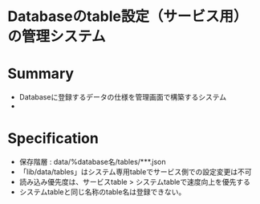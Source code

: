 Databaseのtable設定（サービス用）の管理システム
==

# Summary
- Databaseに登録するデータの仕様を管理画面で構築するシステム
- 

# Specification
- 保存階層 : data/%database名/tables/***.json
- 「lib/data/tables」はシステム専用tableでサービス側での設定変更は不可
- 読み込み優先度は、サービスtable > システムtableで速度向上を優先する
- システムtableと同じ名称のtable名は登録できない。

# 
